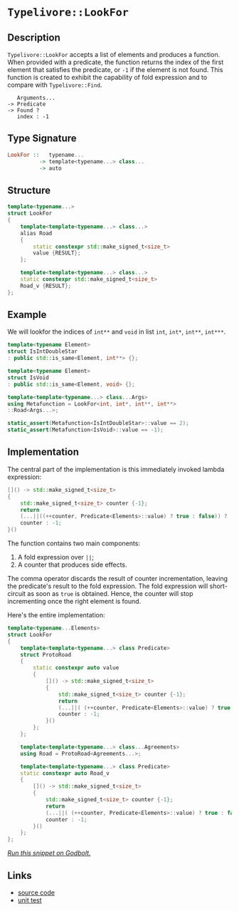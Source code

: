 <!-- Copyright 2024 Feng Mofan
SPDX-License-Identifier: Apache-2.0 -->

# `Typelivore::LookFor`

## Description

`Typelivore::LookFor` accepts a list of elements and produces a function.
When provided with a predicate, the function returns the index of the first element that satisfies the predicate, or `-1` if the element is not found.
This function is created to exhibit the capability of fold expression and to compare with `Typelivore::Find`.
<pre><code>   Arguments...
-> Predicate
-> Found ?
   index : -1</code></pre>

## Type Signature

```Haskell
LookFor ::   typename...
          -> template<typename...> class...
          -> auto
```

## Structure

```C++
template<typename...>
struct LookFor
{
    template<template<typename...> class...>
    alias Road
    {
        static constexpr std::make_signed_t<size_t>
        value {RESULT};
    };

    template<template<typename...> class...>
    static constexpr std::make_signed_t<size_t>
    Road_v {RESULT};
};
```

## Example

We will lookfor the indices of `int**` and `void` in list `int`, `int*`, `int**`, `int***`.

```C++
template<typename Element>
struct IsIntDoubleStar
: public std::is_same<Element, int**> {};

template<typename Element>
struct IsVoid
: public std::is_same<Element, void> {};

template<template<typename...> class...Args>
using Metafunction = LookFor<int, int*, int**, int**>
::Road<Args...>;

static_assert(Metafunction<IsIntDoubleStar>::value == 2);
static_assert(Metafunction<IsVoid>::value == -1);
```

## Implementation

The central part of the implementation is this immediately invoked lambda expression:

```C++
[]() -> std::make_signed_t<size_t>
{
    std::make_signed_t<size_t> counter {-1};
    return
    (...||((++counter, Predicate<Elements>::value) ? true : false)) ? 
    counter : -1;
}()
```

The function contains two main components:

1. A fold expression over `||`;
2. A counter that produces side effects.

The comma operator discards the result of counter incrementation, leaving the predicate's result to the fold expression.
The fold expression will short-circuit as soon as `true` is obtained.
Hence, the counter will stop incrementing once the right element is found.

Here's the entire implementation:

```C++
template<typename...Elements>
struct LookFor
{
    template<template<typename...> class Predicate>
    struct ProtoRoad
    {
        static constexpr auto value
        {
            []() -> std::make_signed_t<size_t>
            {
                std::make_signed_t<size_t> counter {-1};
                return
                (...||( (++counter, Predicate<Elements>::value) ? true : false)) ? 
                counter : -1;
            }()
        };
    };

    template<template<typename...> class...Agreements>
    using Road = ProtoRoad<Agreements...>;

    template<template<typename...> class Predicate>
    static constexpr auto Road_v
    {
        []() -> std::make_signed_t<size_t>
        {
            std::make_signed_t<size_t> counter {-1};
            return
            (...||( (++counter, Predicate<Elements>::value) ? true : false)) ? 
            counter : -1;
        }()
    };
};
```

[*Run this snippet on Godbolt.*](https://godbolt.org/#z:OYLghAFBqd5QCxAYwPYBMCmBRdBLAF1QCcAaPECAMzwBtMA7AQwFtMQByARg9KtQYEAysib0QXACx8BBAKoBnTAAUAHpwAMvAFYTStJg1DIApACYAQuYukl9ZATwDKjdAGFUtAK4sGIAMwA7KSuADJ4DJgAcj4ARpjEIJIAbKQADqgKhE4MHt6%2BAcEZWY4C4ZExLPGJKbaY9qUMQgRMxAR5Pn5BdQ05za0E5dFxCUmpCi1tHQXdEwNDldVjAJS2qF7EyOwc5v4RyN5YANQm/m5ejrSEAJ6n2CYaAIK7%2B4eYJ2fIE%2BhYVHcPzyeBEwLDSBmBpzcBGuaUYrEwADokdh6GxBAp/k8JsQvA4jqFUKgANYAMRIAJMgSsTyOtKOwNB4MwkIZYKYELO0NhzDYSIRdyOByYCgUR2UxEw%2BFEHPuNLp2NxBDFxFQRAASqgmOgAXSTlSdbr5S1HMhBQIJphVGliEcmBdUEcAG5iLzMuWGvXUx4ej0mACsVj9ABEIMsjgBaAXfEAgFhMImYAD6WWAkXQiYIkKyAC8k5n/LLvT7dZSvcXi9HY/Gkym0xms3hc/WC2avIIEp7w1xKUHTmXyx6JQQNgwDQPdRA%2BZS3NOIEcINZrGg28CyMrJXhpcyziiQYwCBiCzHnd5MGHTiT6Tj3iAjlQxEpluf/Jex%2BPacv2zbb12%2B2/iz2ob/nSPZ/u6eq9v4XpvqyTIsiCbIclCMJwrySICkKIp8o8wASnu6KYkWtJeFkRhHBqWofEGyqqqgFHamcOF4WiB5TgWYGAkR9IIXBnI8ey27Idy8JsdggoGCK65SgJhG6nMJpmgwFpWjadpEORmrpo6b6lsBtL%2BoGIZhpGLaVnGCbJngqaSs2bg5nmsk%2Brp4EVgQ6AxuZNZWXW%2BZ2Y2Dktp%2Bq6dt2gSQf2A5DiOemGpO6GBDOCVzgulhLusX6kFJm4yTuqL7oe2DHi6Z4fJeBDXkct73rQj7Pq%2BLk%2BkFHY/t2UExYByw6WFHGgW1TwAgA9AAVCNo1jQNg2jQAKtgQhTaNE1PMNY0rYtnEvAwBxeMckIXHQNyEQCsE5UJqHvLuLGEQqeIAJIKDdghBussT0P0xAAreaReC9m5HJWeAKMm8KQhd%2B6ZREBAjQKundX1nHHUhXJnUcoOCFd5WKkcd0AGqoHg2pPJ931XKa/2AwowO5fhBCZY6eMMWJMPhRSQL8YjbOCUjPKIuhgUSQo2HEMABUAiRETAEcACymAtFQbYODkVH4oSpLkmcEPg4IQ2a5D2tHBDUPsYTID0ZCjxCwLvP3HDALyZuibCkobQQNLsvy40kJ3Q9BBPcTmBvXcRWnlRpzUWYnVw3byAOyKCQEC7MtMHLm0e2cOP04HIAnq6If%2BNRXYRxYHCrLQnB%2BrwfjcLwqCcDOqWWH96ybO8uw8KQBCaMXqxEiAfqBAi/gABzJIE/gjxoQ%2BjwAnP4%2BicJIvAsBIGgaKQldaKQNccLwCggKvHccFoqxwLAMCICA6wEF9NMUBAaCgnQCRRPCnCqMP4bJJIRzAMgppSAiZheAbiIMQfGeh%2BCCBEGIdgUgZCCEUCodQh8dB6AAO7ECYGkTgPAS5lwrp3TenAADyFxr5HFQFQI4b9kgfy/j/P%2BkgAHzg8A/egNpW7LF4AfI%2BpAIBIHvmkR%2BZBb4CKESAYAUgzB8DoKuXeEBYgENiBEVo1xsG8CUcwYg1wiGxG0JgBwajSD3xYkQhgtBVHINIFgWIXhgBuDEDVQxWA4xGHEJY/AEoFaOkwLvSxlp9EXG2G3CG9QCFXFiBgrRHgsAEPKngJeVdSDeOILETImAgwgkMMAK4RhO6rCoAYYW2M8CYFQUQ7khiIHCFEOIWBVSEFqAIboLg%2BgskoEXJYfQeBYi70gKsVAaRGi%2BPDN8UOph64WDMBvVAyTQFYF6aGHo%2BjGguAYO4TwnQ9BhAiMMKoowWnFGyAIaYfgDmZCOQwBYIxEgtLsMsvokx2gbIKLc%2Bo9yBBvUGDsxY%2BzbCPJOXoOYbQrl7JuasBQTctgSFwRwcua8CFbyoe/T%2B39f5HH/mYecuBCAkBOGYfwXBOHtzyasBAmAtSjEWT3SQ/gEQz0CJIDQkgzApBXn6ZIU854cAXqQJeBKETJC4MkQeU9B5Cr9JILgfoZ6pHXtXTgO897EuQcfM%2BfCL6kIuOQSgoi2HPzYJwVoLBHSBHDEwcSWT0VTwRFwBEG9gEkDAS0qpUDanSHqUoRpljdBSPQZgtRMK4VysIRwEhV8LjkMoUak1ZqLVkS4Na21GhmGoFYR2XY4cuF5N4fw1Ngi2HarvnmsR0bTVCiMAmrgq8aC0FkZQBRliNEqMMU2rROi9EGMScY/cpjzEEOsbY%2BxtBHGJOcVktxG8PH3O8b4%2B1qgAnAkMSE0uljwmROuNE7YG84kJLbsk1JSgMkuOyeLbNBSmBFJKWUipiSXU1Jge62QDSkEbx9a03J4yrCdPCQs/pgycjDNGXnT91gpnV1mfjHx8BwVvIVs4CArgAUtO2RUa5ehDmNCQ%2Bkc5jQQVLFeb0D5/znmnKWXBpojy8O/KBU8/IpGaNUbBWsDYULCVcqDQizgtpiDGtNea8tEsE02rtVi/AIC8UEqJdwrupAyUUsSIsldPK%2BXWqZYEaVgRR7MpSJK%2BFlit6Kv3tmk%2B59L7X0Lbqp%2BL8OBGpRSwBQjpTSOiE0yCYQCxOOvcs62QrqH1wPkJ6l9KDZ5%2BqwVXQN%2BD9PEM1UqCh3GWB2Yc05lzAkJgprTew/F/gpPGdzRlizxa2FZ2QGkNIiZnNT0TK5ggDseOf2kbWhIciG0b1bRYtubX23LMMd2wQvaLGTswDYuxDjfFtzHa4rdvAp1eKg34%2BdyBAlLvbCujea6VGbtiaA3dvB91pKPeO09Kq%2BCFIUMU0p5TGCVJ8/eiQj74GBaaQEd9xgOk2B/dBze/7zScAGtGEDlgwObwg/Mz7dzyOrPWXRrZazGPoZwzkLDGGchw4I%2B8ijAwsPg8aJ81HfzMckcBZR75aG2MQpYzAiLenplcds1/ezjmnQpeBGliA2LxMcKzSq0l5KsAKZhcpkAZhrX%2BH8H6P0TKq0TyCMK6n8rt62CVdJp8pBqVmAFVwfwZhkha6noK7XGhggrv8JFmnCvlcwsAXLkNXOj6rGSVkZwkggA)

## Links

- [source code](../../../../conceptrodon/typelivore/look_for.hpp)
- [unit test](../../../../tests/unit/typelivore/look_for.test.hpp)
